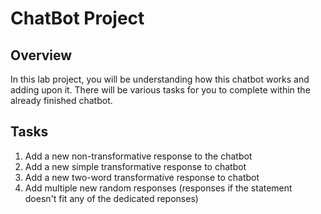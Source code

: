 # ChatBot Project
## Overview
In this lab project, you will be understanding how this chatbot works and adding upon it. There will be various tasks for you to complete within the already finished chatbot.

## Tasks
1.	Add a new non-transformative response to the chatbot
2.	Add a new simple transformative response to chatbot
3.	Add a new two-word transformative response to chatbot
4.	Add multiple new random responses (responses if the statement doesn't fit any of the dedicated reponses)